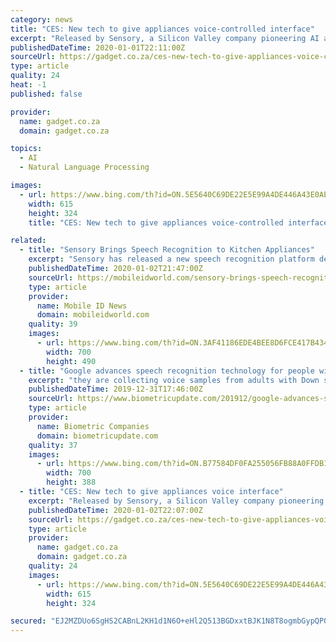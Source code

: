 ```yaml
---
category: news
title: "CES: New tech to give appliances voice-controlled interface"
excerpt: "Released by Sensory, a Silicon Valley company pioneering AI at the edge, it is a specialised model of TrulyNatural, the company’s large-vocabulary speech recognition and natural language understanding platform. Voice adoption in consumer electronics continues to gain significant traction, but as more voice-enabled products powered by cloud ..."
publishedDateTime: 2020-01-01T22:11:00Z
sourceUrl: https://gadget.co.za/ces-new-tech-to-give-appliances-voice-controlled-interface/
type: article
quality: 24
heat: -1
published: false

provider:
  name: gadget.co.za
  domain: gadget.co.za

topics:
  - AI
  - Natural Language Processing

images:
  - url: https://www.bing.com/th?id=ON.5E5640C69DE22E5E99A4DE446A43E0AE
    width: 615
    height: 324
    title: "CES: New tech to give appliances voice-controlled interface"

related:
  - title: "Sensory Brings Speech Recognition to Kitchen Appliances"
    excerpt: "Sensory has released a new speech recognition platform designed for smart appliances like microwaves and refrigerators. The platform is essentially a modified version of the company’s TrulyNatural technology. According to Sensory, the new solution is noteworthy because it does not raise the privacy concerns of competing virtual assistants."
    publishedDateTime: 2020-01-02T21:47:00Z
    sourceUrl: https://mobileidworld.com/sensory-brings-speech-recognition-kitchen-appliances-010202/
    type: article
    provider:
      name: Mobile ID News
      domain: mobileidworld.com
    quality: 39
    images:
      - url: https://www.bing.com/th?id=ON.3AF41186EDE4BEE8D6FCE417B434A477
        width: 700
        height: 490
  - title: "Google advances speech recognition technology for people with Down syndrome"
    excerpt: "they are collecting voice samples from adults with Down syndrome to create a database that will be used to train the algorithm and improve speech recognition for unique speech patterns. The goal is to collect 500 voices with more than 400 already donated. Voice technology has been integrated in a number of devices, but not everyone can properly ..."
    publishedDateTime: 2019-12-31T17:46:00Z
    sourceUrl: https://www.biometricupdate.com/201912/google-advances-speech-recognition-technology-for-people-with-down-syndrome
    type: article
    provider:
      name: Biometric Companies
      domain: biometricupdate.com
    quality: 37
    images:
      - url: https://www.bing.com/th?id=ON.B77584DF0FA255056FB88A0FFDB18269
        width: 700
        height: 388
  - title: "CES: New tech to give appliances voice interface"
    excerpt: "Released by Sensory, a Silicon Valley company pioneering AI at the edge, it is a specialised model of TrulyNatural, the company’s large-vocabulary speech recognition and natural language understanding platform. Voice adoption in consumer electronics continues to gain significant traction, but as more voice-enabled products powered by cloud ..."
    publishedDateTime: 2020-01-02T22:07:00Z
    sourceUrl: https://gadget.co.za/ces-new-tech-to-give-appliances-voice-controlled-interface/
    type: article
    provider:
      name: gadget.co.za
      domain: gadget.co.za
    quality: 24
    images:
      - url: https://www.bing.com/th?id=ON.5E5640C69DE22E5E99A4DE446A43E0AE
        width: 615
        height: 324

secured: "EJ2MZDUo6SgHS2CABnL2KH1d1N6O+eHl2Q513BGDxxtBJK1N8T8ogmbGypQPQ0eJ8ZNO62jB5NG1b9W6KBQLPGqnRIW3RIRliSshfOypa324TI7POoIl9FfDwHUdeRoon3uYR2XA8Qnt1xC/pK1iRLbImqbdknLFFIfGLKZxqBkfAtvXaSMFrGkeP40NJUZWthcm81zhWn1nJDsFYXNXUsj1Rcv8z6/aAQoR5AdHmlo27PJhP7AHCyeuidSHP4grVeykQHgKp+yd5m/bm8WjUQ==;4N14j1fWUSk0yR7bn2m77Q=="
---
```


